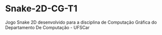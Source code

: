# Snake-2D-CG-T1
Jogo Snake 2D desenvolvido para a disciplina de Computação Gráfica do Departamento De Computação - UFSCar
